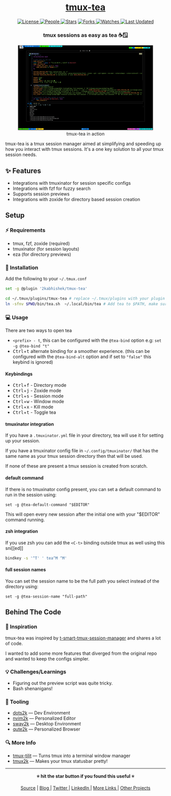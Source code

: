 <div align = "center">

<h1><a href="https://github.com/2kabhishek/tmux-tea">tmux-tea</a></h1>

<a href="https://github.com/2KAbhishek/tmux-tea/blob/main/LICENSE">
<img alt="License" src="https://img.shields.io/github/license/2kabhishek/tmux-tea?style=flat&color=eee&label="> </a>

<a href="https://github.com/2KAbhishek/tmux-tea/graphs/contributors">
<img alt="People" src="https://img.shields.io/github/contributors/2kabhishek/tmux-tea?style=flat&color=ffaaf2&label=People"> </a>

<a href="https://github.com/2KAbhishek/tmux-tea/stargazers">
<img alt="Stars" src="https://img.shields.io/github/stars/2kabhishek/tmux-tea?style=flat&color=98c379&label=Stars"></a>

<a href="https://github.com/2KAbhishek/tmux-tea/network/members">
<img alt="Forks" src="https://img.shields.io/github/forks/2kabhishek/tmux-tea?style=flat&color=66a8e0&label=Forks"> </a>

<a href="https://github.com/2KAbhishek/tmux-tea/watchers">
<img alt="Watches" src="https://img.shields.io/github/watchers/2kabhishek/tmux-tea?style=flat&color=f5d08b&label=Watches"> </a>

<a href="https://github.com/2KAbhishek/tmux-tea/pulse">
<img alt="Last Updated" src="https://img.shields.io/github/last-commit/2kabhishek/tmux-tea?style=flat&color=e06c75&label="> </a>

<h3>tmux sessions as easy as tea ☕🪟</h3>

<figure>
  <img src="images/screenshot.png" alt="tmux-tea in action">
  <br/>
  <figcaption>tmux-tea in action</figcaption>
</figure>

</div>

tmux-tea is a tmux session manager aimed at simplifying and speeding up how you interact with tmux sessions.
It's a one key solution to all your tmux session needs.

## ✨ Features

- Integrations with tmuxinator for session specific configs
- Integrations with fzf for fuzzy search
- Supports session previews
- Integrations with zoxide for directory based session creation

## Setup

### ⚡ Requirements

- tmux, fzf, zoxide (required)
- tmuxinator (for session layouts)
- eza (for directory previews)

### 🚀 Installation

Add the following to your `~/.tmux.conf`

```bash
set -g @plugin '2kabhishek/tmux-tea'
```

```bash
cd ~/.tmux/plugins/tmux-tea # replace ~/.tmux/plugins with your plugin installation path
ln -sfnv $PWD/bin/tea.sh  ~/.local/bin/tea # Add tea to $PATH, make sure ~/.local/bin is in your $PATH
```

### 💻 Usage

There are two ways to open tea

- `<prefix> - t`, this can be configured with the `@tea-bind` option e.g: `set -g @tea-bind "t"`
- <kbd>Ctrl</kbd>+<kbd>t</kbd> alternate binding for a smoother experience. (this can be configured with the `@tea-bind-alt` option and if set to `"false"` this keybind is ignored)

#### Keybindings

- <kbd>Ctrl</kbd>+<kbd>f</kbd> - Directory mode
- <kbd>Ctrl</kbd>+<kbd>j</kbd> - Zoxide mode
- <kbd>Ctrl</kbd>+<kbd>s</kbd> - Session mode
- <kbd>Ctrl</kbd>+<kbd>w</kbd> - Window mode
- <kbd>Ctrl</kbd>+<kbd>x</kbd> - Kill mode
- <kbd>Ctrl</kbd>+<kbd>t</kbd> - Toggle tea

#### tmuxinator integration

If you have a `.tmuxinator.yml` file in your directory, tea will use it for setting up your session.

If you have a tmuxinator config file in `~/.config/tmuxinator/` that has the same name as your tmux session directory then that will be used.

If none of these are present a tmux session is created from scratch.

#### default command

If there is no tmuxinator config present, you can set a default command to run in the session using:

```tmux
set -g @tea-default-command "$EDITOR"
```

This will open every new session after the initial one with your "$EDITOR" command running.

#### zsh integration

If you use zsh you can add the `<C-t>` binding outside tmux as well using this sni[[ed]]

```bash
bindkey -s '^T' ' tea^M ^M'
```

#### full session names

You can set the session name to be the full path you select instead of the directory using:

```tmux
set -g @tea-session-name "full-path"
```

## Behind The Code

### 🌈 Inspiration

tmux-tea was inspired by [t-smart-tmux-session-manager](https://github.com/joshmedeski/t-smart-tmux-session-manager) and shares a lot of code.

I wanted to add some more features that diverged from the original repo and wanted to keep the configs simpler.

### 💡 Challenges/Learnings

- Figuring out the preview script was quite tricky.
- Bash shenanigans!

### 🧰 Tooling

- [dots2k](https://github.com/2kabhishek/dots2k) — Dev Environment
- [nvim2k](https://github.com/2kabhishek/nvim2k) — Personalized Editor
- [sway2k](https://github.com/2kabhishek/sway2k) — Desktop Environment
- [qute2k](https://github.com/2kabhishek/qute2k) — Personalized Browser

### 🔍 More Info

- [tmux-tilit](https://github.com/2kabhishek/tmux-tilit) — Turns tmux into a terminal window manager
- [tmux2k](https://github.com/2kabhishek/tmux2k) — Makes your tmux statusbar pretty!

<hr>

<div align="center">

<strong>⭐ hit the star button if you found this useful ⭐</strong><br>

<a href="https://github.com/2KAbhishek/tmux-tea">Source</a>
| <a href="https://2kabhishek.github.io/blog" target="_blank">Blog </a>
| <a href="https://twitter.com/2kabhishek" target="_blank">Twitter </a>
| <a href="https://linkedin.com/in/2kabhishek" target="_blank">LinkedIn </a>
| <a href="https://2kabhishek.github.io/links" target="_blank">More Links </a>
| <a href="https://2kabhishek.github.io/projects" target="_blank">Other Projects </a>

</div>
